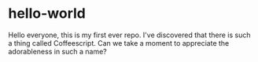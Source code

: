 # hello-world

Hello everyone, this is my first ever repo. I've discovered that there is such a thing called Coffeescript. Can we take a moment to appreciate the adorableness in such a name?
